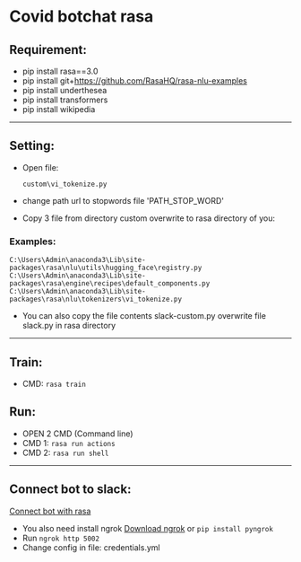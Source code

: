 # Covid botchat rasa

## Requirement:
- pip install rasa==3.0
- pip install git+https://github.com/RasaHQ/rasa-nlu-examples
- pip install underthesea
- pip install transformers
- pip install wikipedia
----------------------------------------------------------------------------------------------------
## Setting:
- Open file: 

    ```custom\vi_tokenize.py```

- change path url to stopwords file 'PATH_STOP_WORD'

- Copy 3 file from directory custom overwrite to rasa directory of you:

### Examples:
    C:\Users\Admin\anaconda3\Lib\site-packages\rasa\nlu\utils\hugging_face\registry.py
    C:\Users\Admin\anaconda3\Lib\site-packages\rasa\engine\recipes\default_components.py
    C:\Users\Admin\anaconda3\Lib\site-packages\rasa\nlu\tokenizers\vi_tokenize.py

- You can also copy the file contents slack-custom.py overwrite file slack.py in rasa directory
----------------------------------------------------------------------------------------------------
## Train:
- CMD: 
    ```rasa train```
## Run:
- OPEN 2 CMD (Command line)
- CMD 1: 
    ```rasa run actions```
- CMD 2: 
    ```rasa run shell```
----------------------------------------------------------------------------------------------------
## Connect bot to slack:
[Connect bot with rasa](https://rasa.com/docs/rasa/connectors/slack/)
- You also need install ngrok [Download ngrok](https://ngrok.com/) or ```pip install pyngrok```
- Run 
    ```ngrok http 5002```
- Change config in file: credentials.yml
